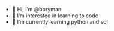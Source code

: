 - 👋 Hi, I’m @bbryman
- 👀 I’m interested in learning to code
- 🌱 I’m currently learning python and sql


<!---
bbryman/bbryman is a ✨ special ✨ repository because its `README.md` (this file) appears on your GitHub profile.
You can click the Preview link to take a look at your changes.
--->
